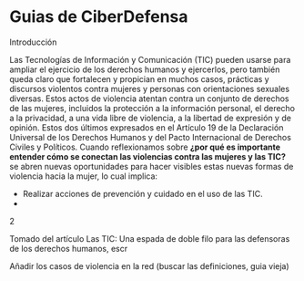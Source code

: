  # Guias de CiberDefensa


Introducción


Las Tecnologías de Información y Comunicación (TIC) pueden usarse para ampliar el ejercicio de los 
derechos humanos y ejercerlos, pero también
queda claro que fortalecen y propician en muchos casos, prácticas y discursos violentos contra mujeres y personas con orientaciones sexuales diversas. Estos actos de violencia atentan contra un conjunto de derechos de las mujeres, incluidos la protección a la información personal, el derecho a la privacidad, a una vida libre de violencia, a la libertad de expresión y de opinión. Estos dos últimos expresados en el Artículo 19 de la Declaración Universal de los Derechos Humanos y del Pacto Internacional de Derechos Civiles y Políticos.
Cuando reflexionamos sobre **¿por qué es importante entender cómo se conectan las violencias contra las mujeres y las TIC?** se abren nuevas oportunidades para hacer visibles estas nuevas formas de violencia hacia la mujer, lo cual 
implica:

* Realizar acciones de prevención y cuidado en el uso de las TIC.
* 
2


Tomado del artículo Las TIC: Una espada de doble filo para las defensoras de los derechos humanos, escr


Añadir los casos de violencia en la red (buscar las definiciones, guia vieja)
